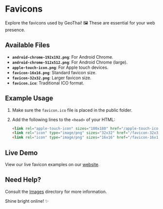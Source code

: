 # Favicons

Explore the favicons used by GeoThai! 🖼️ These are essential for your web presence.

## Available Files

- **`android-chrome-192x192.png`**: For Android Chrome.
- **`android-chrome-512x512.png`**: For Android Chrome (large).
- **`apple-touch-icon.png`**: For Apple touch devices.
- **`favicon-16x16.png`**: Standard favicon size.
- **`favicon-32x32.png`**: Larger favicon size.
- **`favicon.ico`**: Traditional ICO format.

## Example Usage

1. Make sure the `favicon.ico` file is placed in the public folder.
2. Add the following lines to the `<head>` of your HTML:

   ```html
   <link rel="apple-touch-icon" sizes="180x180" href="/apple-touch-icon.png" />
   <link rel="icon" type="image/png" sizes="32x32" href="/favicon-32x32.png" />
   <link rel="icon" type="image/png" sizes="16x16" href="/favicon-16x16.png" />
   ```

## Live Demo

View our live favicon examples on our [website](https://geothai.vercel.app/).

## Need Help?

Consult the [Images](../README.md) directory for more information.

Shine bright online! ✨
